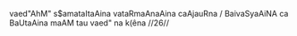 vaed"AhM" s$amataItaAina vataRmaAnaAina caAjauRna /
BaivaSyaAiNA ca BaUtaAina maAM tau vaed" na k(êna //26//